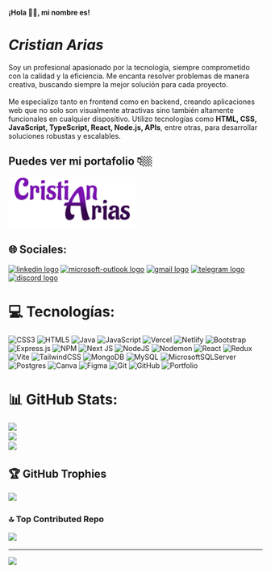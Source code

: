 **¡Hola 👋🏼, mi nombre es!** 
# _Cristian Arias_
Soy un profesional apasionado por la tecnología, siempre comprometido con la calidad y la eficiencia. Me encanta resolver problemas de manera creativa, buscando siempre la mejor solución para cada proyecto.<br><br>Me especializo tanto en frontend como en backend, creando aplicaciones web que no solo son visualmente atractivas sino también altamente funcionales en cualquier dispositivo. Utilizo tecnologías como **HTML, CSS, JavaScript, TypeScript, React, Node.js, APIs**, entre otras, para desarrollar soluciones robustas y escalables.

## Puedes ver mi portafolio 👇🏼

<a href="https://cristianjariaso.netlify.app/" target="_blank"><img src="https://github.com/Cristian0813/portafoliocristian/blob/main/public/IsoCA.svg" height="100" alt="Portfolio" /></a>

## 🌐 Sociales:
<a href="https://www.linkedin.com/in/cristianarias-fullstack-frontend-backend/" target="_blank"><img src="https://img.shields.io/static/v1?message=LinkedIn&logo=linkedin&label=&color=0E76A8&logoColor=white&labelColor=&style=for-the-badge" height="25" alt="linkedin logo"  /></a>
  <a href="mailto:javier.0813@hotmail.com" target="_blank"><img src="https://img.shields.io/static/v1?message=Outlook&logo=microsoft-outlook&label=&color=0F3464&logoColor=white&labelColor=&style=for-the-badge" height="25" alt="microsoft-outlook logo"  /></a>
  <a href="mailto:cristianjariaso@gmail.com" target="_blank"><img src="https://img.shields.io/static/v1?message=Gmail&logo=gmail&label=&color=C71610&logoColor=white&labelColor=&style=for-the-badge" height="25" alt="gmail logo"  /></a>
  <a href="http://t.me/cristianjariaso" target="_blank"><img src="https://img.shields.io/static/v1?message=Telegram&logo=telegram&label=&color=0088CC&logoColor=white&labelColor=&style=for-the-badge" height="25" alt="telegram logo"  /></a>
  <a href="https://discord.com/channels/1283083697737830501" target="_blank"><img src="https://img.shields.io/static/v1?message=Discord&logo=discord&label=&color=7289DA&logoColor=white&labelColor=&style=for-the-badge" height="25" alt="discord logo"  /></a>



# 💻 Tecnologías:
![CSS3](https://img.shields.io/badge/css3-%231572B6.svg?style=for-the-badge&logo=css3&logoColor=white)
![HTML5](https://img.shields.io/badge/html5-%23E34F26.svg?style=for-the-badge&logo=html5&logoColor=white) 
![Java](https://img.shields.io/badge/java-%23ED8B00.svg?style=for-the-badge&logo=openjdk&logoColor=white) 
![JavaScript](https://img.shields.io/badge/javascript-%23323330.svg?style=for-the-badge&logo=javascript&logoColor=%23F7DF1E)
![Vercel](https://img.shields.io/badge/vercel-%23000000.svg?style=for-the-badge&logo=vercel&logoColor=white)
![Netlify](https://img.shields.io/badge/netlify-%23000000.svg?style=for-the-badge&logo=netlify&logoColor=#00C7B7) 
![Bootstrap](https://img.shields.io/badge/bootstrap-%238511FA.svg?style=for-the-badge&logo=bootstrap&logoColor=white) 
![Express.js](https://img.shields.io/badge/express.js-%23404d59.svg?style=for-the-badge&logo=express&logoColor=%2361DAFB) 
![NPM](https://img.shields.io/badge/NPM-%23CB3837.svg?style=for-the-badge&logo=npm&logoColor=white) 
![Next JS](https://img.shields.io/badge/Next-black?style=for-the-badge&logo=next.js&logoColor=white) 
![NodeJS](https://img.shields.io/badge/node.js-6DA55F?style=for-the-badge&logo=node.js&logoColor=white) 
![Nodemon](https://img.shields.io/badge/NODEMON-%23323330.svg?style=for-the-badge&logo=nodemon&logoColor=%BBDEAD) 
![React](https://img.shields.io/badge/react-%2320232a.svg?style=for-the-badge&logo=react&logoColor=%2361DAFB) 
![Redux](https://img.shields.io/badge/redux-%23593d88.svg?style=for-the-badge&logo=redux&logoColor=white) 
![Vite](https://img.shields.io/badge/vite-%23646CFF.svg?style=for-the-badge&logo=vite&logoColor=white) 
![TailwindCSS](https://img.shields.io/badge/tailwindcss-%2338B2AC.svg?style=for-the-badge&logo=tailwind-css&logoColor=white) 
![MongoDB](https://img.shields.io/badge/MongoDB-%234ea94b.svg?style=for-the-badge&logo=mongodb&logoColor=white) 
![MySQL](https://img.shields.io/badge/mysql-4479A1.svg?style=for-the-badge&logo=mysql&logoColor=white) 
![MicrosoftSQLServer](https://img.shields.io/badge/Microsoft%20SQL%20Server-CC2927?style=for-the-badge&logo=microsoft%20sql%20server&logoColor=white) 
![Postgres](https://img.shields.io/badge/postgres-%23316192.svg?style=for-the-badge&logo=postgresql&logoColor=white) 
![Canva](https://img.shields.io/badge/Canva-%2300C4CC.svg?style=for-the-badge&logo=Canva&logoColor=white) 
![Figma](https://img.shields.io/badge/figma-%23F24E1E.svg?style=for-the-badge&logo=figma&logoColor=white) 
![Git](https://img.shields.io/badge/git-%23F05033.svg?style=for-the-badge&logo=git&logoColor=white) 
![GitHub](https://img.shields.io/badge/github-%23121011.svg?style=for-the-badge&logo=github&logoColor=white) 
![Portfolio](https://img.shields.io/badge/Portfolio-%23000000.svg?style=for-the-badge&logo=firefox&logoColor=#FF7139)

# 📊 GitHub Stats:
![](https://github-readme-stats.vercel.app/api?username=Cristian0813&locale=es&theme=react&hide_border=false&include_all_commits=true&count_private=true)<br/>
![](https://github-readme-streak-stats.herokuapp.com/?user=Cristian0813&locale=es&theme=react&hide_border=false)<br/>
![](https://github-readme-stats.vercel.app/api/top-langs/?username=Cristian0813&locale=es&theme=react&hide_border=false&include_all_commits=true&count_private=true&layout=compact)

## 🏆 GitHub Trophies
![](https://github-profile-trophy.vercel.app/?username=Cristian0813&locale=es&theme=radical&no-frame=true&no-bg=false&margin-w=4)

### 🔝 Top Contributed Repo
![](https://github-contributor-stats.vercel.app/api?username=Cristian0813&&locale=es&limit=5&theme=dark&combine_all_yearly_contributions=true)

---
[![](https://visitcount.itsvg.in/api?id=Cristian0813&icon=2&color=0)](https://visitcount.itsvg.in)
